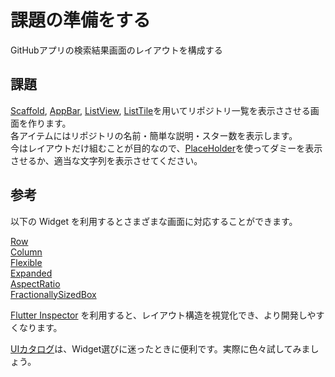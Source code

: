 # 課題の準備をする

GitHubアプリの検索結果画面のレイアウトを構成する

## 課題
[Scaffold], [AppBar], [ListView], [ListTile]を用いてリポジトリ一覧を表示ささせる画面を作ります。  
各アイテムにはリポジトリの名前・簡単な説明・スター数を表示します。  
今はレイアウトだけ組むことが目的なので、[PlaceHolder]を使ってダミーを表示させるか、適当な文字列を表示させてください。

## 参考

以下の Widget を利用するとさまざまな画面に対応することができます。

[Row]  
[Column]  
[Flexible]  
[Expanded]  
[AspectRatio]  
[FractionallySizedBox]  


[Flutter Inspector] を利用すると、レイアウト構造を視覚化でき、より開発しやすくなります。

[UIカタログ](https://docs.flutter.dev/ui/widgets)は、Widget選びに迷ったときに便利です。実際に色々試してみましょう。

<!-- Links -->

[Scaffold]: https://api.flutter.dev/flutter/material/Scaffold-class.html

[AppBar]: https://api.flutter.dev/flutter/material/AppBar-class.html

[ListView]: https://api.flutter.dev/flutter/widgets/ListView-class.html

[ListTile]: https://api.flutter.dev/flutter/material/ListTile-class.html

[PlaceHolder]: https://api.flutter.dev/flutter/widgets/Placeholder-class.html

[horizontal-ratio]: https://github.com/yumemi-inc/flutter-training-template/blob/main/docs/sessions/images/layout/horizontal-ratio.png?raw=true

[aspect-ratio]: https://github.com/yumemi-inc/flutter-training-template/blob/main/docs/sessions/images/layout/aspect-ratio.png?raw=true

[text-padding]: https://github.com/yumemi-inc/flutter-training-template/blob/main/docs/sessions/images/layout/text-padding.png?raw=true

[centering]: https://github.com/yumemi-inc/flutter-training-template/blob/main/docs/sessions/images/layout/centering.png?raw=true

[button-margin]: https://github.com/yumemi-inc/flutter-training-template/blob/main/docs/sessions/images/layout/button-margin.png?raw=true

[button-centering]: https://github.com/yumemi-inc/flutter-training-template/blob/main/docs/sessions/images/layout/button-centering.png?raw=true

[Placeholder]: https://api.flutter.dev/flutter/widgets/Placeholder-class.html

[Text]: https://api.flutter.dev/flutter/widgets/Text-class.html

[`labelLarge`]: https://api.flutter.dev/flutter/material/TextTheme/labelLarge.html

[`Colors.blue`]: https://api.flutter.dev/flutter/material/Colors/blue-constant.html

[`Colors.red`]: https://api.flutter.dev/flutter/material/Colors/red-constant.html

[TextButton]: https://api.flutter.dev/flutter/material/TextButton-class.html

[NSLayoutConstraint]: https://developer.apple.com/documentation/uikit/nslayoutconstraint

[ConstraintLayout]: https://developer.android.com/develop/ui/views/layout/constraint-layout

[Row]: https://api.flutter.dev/flutter/widgets/Row-class.html

[Column]: https://api.flutter.dev/flutter/widgets/Column-class.html

[Flexible]: https://api.flutter.dev/flutter/widgets/Flexible-class.html

[Expanded]: https://api.flutter.dev/flutter/widgets/Expanded-class.html

[AspectRatio]: https://api.flutter.dev/flutter/widgets/AspectRatio-class.html

[FractionallySizedBox]: https://api.flutter.dev/flutter/widgets/FractionallySizedBox-class.html

[Flutter Inspector]: https://docs.flutter.dev/development/tools/devtools/inspector